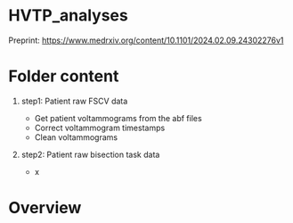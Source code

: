 # HVTP_analyses
Preprint: https://www.medrxiv.org/content/10.1101/2024.02.09.24302276v1

#
# Folder content
1. step1: Patient raw FSCV data
   - Get patient voltammograms from the abf files
   - Correct voltammogram timestamps
   - Clean voltammograms

2. step2: Patient raw bisection task data
   - x


# Overview
